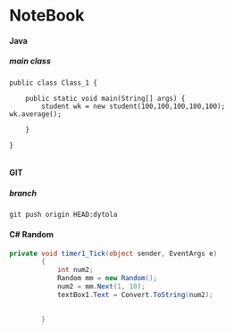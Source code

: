 # NoteBook
#### Java
##### main class
```     
public class Class_1 {

    public static void main(String[] args) {
        student wk = new student(100,100,100,100,100);
wk.average();

    }
     
}
        
```
#### GIT
##### branch
```shell
git push origin HEAD:dytola
```
#### C# Random
```cs
private void timer1_Tick(object sender, EventArgs e)
        {
            int num2;
            Random mm = new Random();
            num2 = mm.Next(1, 10);
            textBox1.Text = Convert.ToString(num2);
            

        }
```
